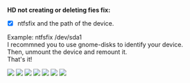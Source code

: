 
**HD not creating or deleting fies fix:** 
- [x] ntfsfix and the path of the device. 

Example: ntfsfix /dev/sda1 <br />
I recommned you to use gnome-disks to identify your device. <br />
Then, unmount the device and remount it. <br />
That's it! <br />

![](https://i.imgur.com/JbuStNB.png)
![](https://i.imgur.com/Fcmdw5P.png)
![](https://i.imgur.com/KaF9mIg.png)
![](https://i.imgur.com/k1cw6xq.png)
![](https://i.imgur.com/gElFAuo.png)
![](https://i.imgur.com/dL7L3dv.png)
![](https://i.imgur.com/wAa7ULz.png)
